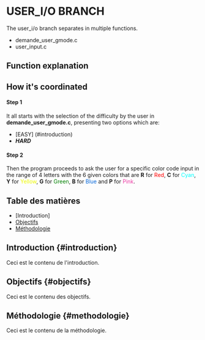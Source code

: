 # USER_I/O BRANCH

The user_i/o branch separates in multiple functions.
* demande_user_gmode.c
* user_input.c

## Function explanation

## How it's coordinated

#### Step 1

It all starts with the selection of the difficulty by the user in **demande_user_gmode.c**, presenting two options which are:
* [EASY] (#introduction)
* **_HARD_**  

#### Step 2

Then the program proceeds to ask the user for a specific color code input in the range of 4 letters with the 6 given colors that are **R** for <span style="color:red;">Red</span>, **C** for <span style="color:Cyan;">Cyan</span>, **Y** for <span style="color:#edfa00;">Yellow</span>, **G** for <span style="color:green;">Green</span>, **B** for <span style="color:#0969DA;">Blue</span> and **P** for <span style="color:#ec3ca5;">Pink</span>.  

## Table des matières

- [Introduction]
- [Objectifs](#objectifs)
- [Méthodologie](#methodologie)

## Introduction {#introduction}

Ceci est le contenu de l'introduction.

## Objectifs {#objectifs}

Ceci est le contenu des objectifs.

## Méthodologie {#methodologie}

Ceci est le contenu de la méthodologie.
